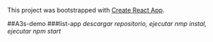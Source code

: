 This project was bootstrapped with [Create React App](https://github.com/facebook/create-react-app).

##A3s-demo
###list-app
_descargar repositorio, ejecutar nmp instal, ejecutar npm start_
